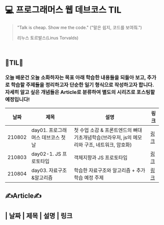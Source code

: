 # 💻 프로그래머스 웹 데브코스 TIL

> "Talk is cheap. Show me the code."
> ("말은 쉽지, 코드를 보여줘.")
>
> 리누스 토르발스(Linus Torvalds)

<br/>

## 📝TIL📝

### 오늘 배운건 오늘 소화하자는 목표 아래 학습한 내용들을 되돌아 보고, 추가로 학습할 주제들을 정리하고자 단순한 일기 형식으로 작성하고자 합니다. 자세히 알고 싶은 개념들은 Article로 분류하여 별도의 시리즈로 포스팅할 예정입니다!

| 날짜   | 제목                               | 설명                                                                                          | 링크                                                                                                                                                          |
| ------ | ---------------------------------- | --------------------------------------------------------------------------------------------- | ------------------------------------------------------------------------------------------------------------------------------------------------------------- |
| 210802 | day01. 프로그래머스 데브코스 첫 날 | 첫 수업 소감 & 프론트엔드의 뼈대 기초개념학습(브라우저, js의 메모리와 구조, 네트워크, 암호화) | [링크](https://velog.io/@rlacksals96/TIL-01.-%ED%94%84%EB%A1%9C%EA%B7%B8%EB%9E%98%EB%A8%B8%EC%8A%A4-%EB%8D%B0%EB%B8%8C%EC%BD%94%EC%8A%A4-%EC%B2%AB-%EB%82%A0) |
| 210803 | day02-1. JS 프로토타입             | 객체지향과 JS 프로토타입                                                                      | [링크](https://velog.io/@rlacksals96/TIL-day02-1.-JS-%ED%94%84%EB%A1%9C%ED%86%A0%ED%83%80%EC%9E%85)                                                           |
| 210804 | day03. 자료구조&알고리즘           | 학습한 자료구조와 알고리즘 + 추가학습 예정 주제                                               | [링크](https://velog.io/@rlacksals96/TIL-day03.-%EC%9E%90%EB%A3%8C%EA%B5%AC%EC%A1%B0%EC%95%8C%EA%B3%A0%EB%A6%AC%EC%A6%98)                                     |

## ✍Article✍

## | 날짜 | 제목 | 설명 | 링크
